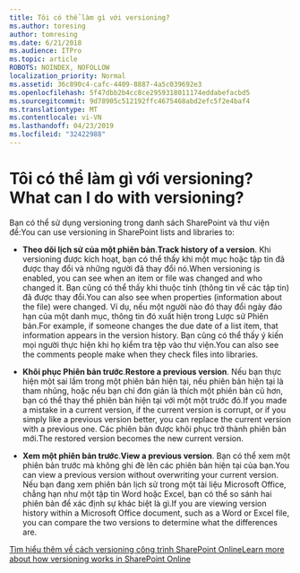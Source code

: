 ```yaml
---
title: Tôi có thể làm gì với versioning?
ms.author: toresing
author: tomresing
ms.date: 6/21/2018
ms.audience: ITPro
ms.topic: article
ROBOTS: NOINDEX, NOFOLLOW
localization_priority: Normal
ms.assetid: 36c890c4-cafc-4409-8887-4a5c039692e3
ms.openlocfilehash: 5f47dbb2b4cc8ce2959318011174eddabefacbd5
ms.sourcegitcommit: 9d78905c512192ffc4675468abd2efc5f2e4baf4
ms.translationtype: MT
ms.contentlocale: vi-VN
ms.lasthandoff: 04/23/2019
ms.locfileid: "32422988"
---
```

# <a name="what-can-i-do-with-versioning"></a><span data-ttu-id="c8ba2-102">Tôi có thể làm gì với versioning?</span><span class="sxs-lookup"><span data-stu-id="c8ba2-102">What can I do with versioning?</span></span>

<span data-ttu-id="c8ba2-103">Bạn có thể sử dụng versioning trong danh sách SharePoint và thư viện để:</span><span class="sxs-lookup"><span data-stu-id="c8ba2-103">You can use versioning in SharePoint lists and libraries to:</span></span>
  
- <span data-ttu-id="c8ba2-104">**Theo dõi lịch sử của một phiên bản**.</span><span class="sxs-lookup"><span data-stu-id="c8ba2-104">**Track history of a version**.</span></span> <span data-ttu-id="c8ba2-105">Khi versioning được kích hoạt, bạn có thể thấy khi một mục hoặc tập tin đã được thay đổi và những người đã thay đổi nó.</span><span class="sxs-lookup"><span data-stu-id="c8ba2-105">When versioning is enabled, you can see when an item or file was changed and who changed it.</span></span> <span data-ttu-id="c8ba2-106">Bạn cũng có thể thấy khi thuộc tính (thông tin về các tập tin) đã được thay đổi.</span><span class="sxs-lookup"><span data-stu-id="c8ba2-106">You can also see when properties (information about the file) were changed.</span></span> <span data-ttu-id="c8ba2-107">Ví dụ, nếu một người nào đó thay đổi ngày đáo hạn của một danh mục, thông tin đó xuất hiện trong Lược sử Phiên bản.</span><span class="sxs-lookup"><span data-stu-id="c8ba2-107">For example, if someone changes the due date of a list item, that information appears in the version history.</span></span> <span data-ttu-id="c8ba2-108">Bạn cũng có thể thấy ý kiến mọi người thực hiện khi họ kiểm tra tệp vào thư viện.</span><span class="sxs-lookup"><span data-stu-id="c8ba2-108">You can also see the comments people make when they check files into libraries.</span></span> 
    
- <span data-ttu-id="c8ba2-109">**Khôi phục Phiên bản trước**.</span><span class="sxs-lookup"><span data-stu-id="c8ba2-109">**Restore a previous version**.</span></span> <span data-ttu-id="c8ba2-110">Nếu bạn thực hiện một sai lầm trong một phiên bản hiện tại, nếu phiên bản hiện tại là tham nhũng, hoặc nếu bạn chỉ đơn giản là thích một phiên bản cũ hơn, bạn có thể thay thế phiên bản hiện tại với một một trước đó.</span><span class="sxs-lookup"><span data-stu-id="c8ba2-110">If you made a mistake in a current version, if the current version is corrupt, or if you simply like a previous version better, you can replace the current version with a previous one.</span></span> <span data-ttu-id="c8ba2-111">Các phiên bản được khôi phục trở thành phiên bản mới.</span><span class="sxs-lookup"><span data-stu-id="c8ba2-111">The restored version becomes the new current version.</span></span> 
    
- <span data-ttu-id="c8ba2-112">**Xem một phiên bản trước**.</span><span class="sxs-lookup"><span data-stu-id="c8ba2-112">**View a previous version**.</span></span> <span data-ttu-id="c8ba2-113">Bạn có thể xem một phiên bản trước mà không ghi đè lên các phiên bản hiện tại của bạn.</span><span class="sxs-lookup"><span data-stu-id="c8ba2-113">You can view a previous version without overwriting your current version.</span></span> <span data-ttu-id="c8ba2-114">Nếu bạn đang xem phiên bản lịch sử trong một tài liệu Microsoft Office, chẳng hạn như một tập tin Word hoặc Excel, bạn có thể so sánh hai phiên bản để xác định sự khác biệt là gì.</span><span class="sxs-lookup"><span data-stu-id="c8ba2-114">If you are viewing version history within a Microsoft Office document, such as a Word or Excel file, you can compare the two versions to determine what the differences are.</span></span> 
    
[<span data-ttu-id="c8ba2-115">Tìm hiểu thêm về cách versioning công trình SharePoint Online</span><span class="sxs-lookup"><span data-stu-id="c8ba2-115">Learn more about how versioning works in SharePoint Online</span></span>](https://go.microsoft.com/fwlink/?linkid=875710)
  

